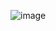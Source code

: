 
![image](https://user-images.githubusercontent.com/40636550/217682309-3530a26c-1c5f-45b6-83bd-0f1a86ff1296.png)
